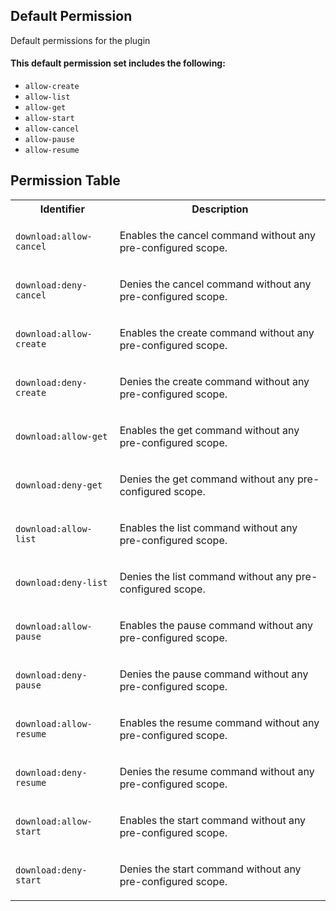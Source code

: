 ## Default Permission

Default permissions for the plugin

#### This default permission set includes the following:

- `allow-create`
- `allow-list`
- `allow-get`
- `allow-start`
- `allow-cancel`
- `allow-pause`
- `allow-resume`

## Permission Table

<table>
<tr>
<th>Identifier</th>
<th>Description</th>
</tr>


<tr>
<td>

`download:allow-cancel`

</td>
<td>

Enables the cancel command without any pre-configured scope.

</td>
</tr>

<tr>
<td>

`download:deny-cancel`

</td>
<td>

Denies the cancel command without any pre-configured scope.

</td>
</tr>

<tr>
<td>

`download:allow-create`

</td>
<td>

Enables the create command without any pre-configured scope.

</td>
</tr>

<tr>
<td>

`download:deny-create`

</td>
<td>

Denies the create command without any pre-configured scope.

</td>
</tr>

<tr>
<td>

`download:allow-get`

</td>
<td>

Enables the get command without any pre-configured scope.

</td>
</tr>

<tr>
<td>

`download:deny-get`

</td>
<td>

Denies the get command without any pre-configured scope.

</td>
</tr>

<tr>
<td>

`download:allow-list`

</td>
<td>

Enables the list command without any pre-configured scope.

</td>
</tr>

<tr>
<td>

`download:deny-list`

</td>
<td>

Denies the list command without any pre-configured scope.

</td>
</tr>

<tr>
<td>

`download:allow-pause`

</td>
<td>

Enables the pause command without any pre-configured scope.

</td>
</tr>

<tr>
<td>

`download:deny-pause`

</td>
<td>

Denies the pause command without any pre-configured scope.

</td>
</tr>

<tr>
<td>

`download:allow-resume`

</td>
<td>

Enables the resume command without any pre-configured scope.

</td>
</tr>

<tr>
<td>

`download:deny-resume`

</td>
<td>

Denies the resume command without any pre-configured scope.

</td>
</tr>

<tr>
<td>

`download:allow-start`

</td>
<td>

Enables the start command without any pre-configured scope.

</td>
</tr>

<tr>
<td>

`download:deny-start`

</td>
<td>

Denies the start command without any pre-configured scope.

</td>
</tr>
</table>
